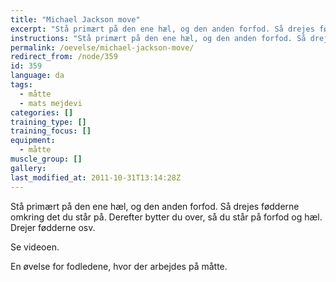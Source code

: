 ```yaml
---
title: "Michael Jackson move"
excerpt: "Stå primært på den ene hæl, og den anden forfod. Så drejes fødderne omkring det du står på. Derefter bytter du over, så du står på forfod og hæl. Drejer fødderne osv."
instructions: "Stå primært på den ene hæl, og den anden forfod. Så drejes fødderne omkring det du står på. Derefter bytter du over, så du står på forfod og hæl. Drejer fødderne osv."
permalink: /oevelse/michael-jackson-move/
redirect_from: /node/359
id: 359
language: da
tags:
  - måtte
  - mats mejdevi
categories: []
training_type: [] 
training_focus: []
equipment:
  - måtte
muscle_group: []
gallery:
last_modified_at: 2011-10-31T13:14:28Z
---
```


Stå primært på den ene hæl, og den anden forfod. Så drejes fødderne omkring det du står på. Derefter bytter du over, så du står på forfod og hæl. Drejer fødderne osv.

Se videoen.

En øvelse for fodledene, hvor der arbejdes på måtte.
